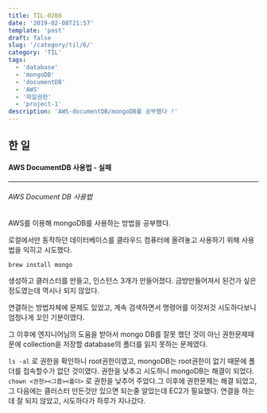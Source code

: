 ```yaml
---
title: TIL-0208
date: '2019-02-08T21:57'
template: 'post'
draft: false
slug: '/category/til/6/'
category: 'TIL'
tags:
  - 'database'
  - 'mongoDB'
  - 'documentDB'
  - 'AWS'
  - '파일권한'
  - 'project-1'
description: 'AWS-documentDB/mongoDB를 공부했다 !'
---
```


## 한 일

#### AWS DocumentDB 사용법 - 실패

---

###### AWS Document DB 사용법

AWS를 이용해 mongoDB를 사용하는 방법을 공부했다.

로컬에서만 동작하던 데이터베이스를 클라우드 컴퓨터에 올려놓고 사용하기 위해 사용법을 익히고 시도했다.

`brew install mongo`

생성하고 클러스터를 만들고, 인스턴스 3개가 만들어졌다. 금방만들어져서 된건가 싶은 정도였는데 역시나 되지 않았다.

연결하는 방법자체에 문제도 있었고, 계속 검색하면서 명령어를 이것저것 시도하다보니 엄청나게 꼬인 기분이였다.

그 이후에 엔지니어님의 도움을 받아서 mongo DB를 잘못 했던 것이 아닌 권한문제때문에 collection을 저장할 database의 폴더를 읽지 못하는 문제였다.

`ls -al` 로 권한을 확인하니 root권한이였고, mongoDB는 root권한이 없기 때문에 폴더를 접속할수가 없던 것이였다. 권한을 낮추고 시도하니 mongoDB는 해결이 되었다. `chown <권한><그룹><폴더>` 로 권한을 낮추어 주었다.그 이후에 권한문제는 해결 되었고, 그 다음에는 클러스터 만든것만 있으면 되는줄 알았는데 EC2가 필요했다. 연결을 하는데 잘 되지 않았고, 시도하다가 하루가 지나갔다.
